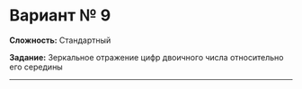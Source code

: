 # Вариант № 9
**Сложность:** Стандартный

**Задание:**  Зеркальное отражение цифр двоичного числа относительно его середины

---